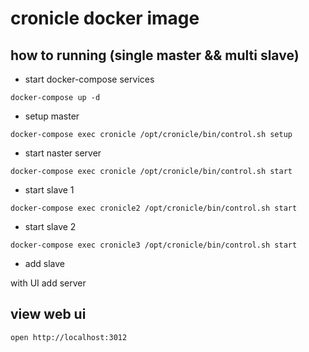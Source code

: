 # cronicle docker image

## how to running (single master && multi slave)

* start docker-compose services

```code
docker-compose up -d
```

* setup   master

```code
docker-compose exec cronicle /opt/cronicle/bin/control.sh setup
```

* start  naster server

```code
docker-compose exec cronicle /opt/cronicle/bin/control.sh start
```

* start  slave 1

```code
docker-compose exec cronicle2 /opt/cronicle/bin/control.sh start

```

* start  slave 2

```code
docker-compose exec cronicle3 /opt/cronicle/bin/control.sh start

```

* add slave

with UI  add server

## view web ui 

```code
open http://localhost:3012
```
